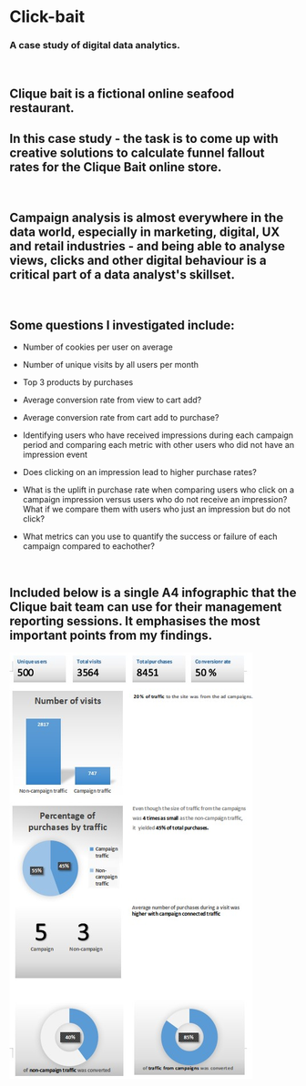 # Click-bait

### A case study of digital data analytics.

<br>

## Clique bait is a fictional online seafood restaurant.

## In this case study - the task is to come up with creative solutions to calculate funnel fallout rates for the Clique Bait online store.

<br>

## Campaign analysis is almost everywhere in the data world, especially in marketing, digital, UX and retail industries - and being able to analyse views, clicks and other digital behaviour is a critical part of a data analyst's skillset.

<br>
  
## Some questions I investigated include:

* Number of cookies per user on average
* Number of unique visits by all users per month
* Top 3 products by purchases
* Average conversion rate from view to cart add?
* Average conversion rate from cart add to purchase?

* Identifying users who have received impressions during each campaign period and comparing each metric with other users who did not have an impression event
* Does clicking on an impression lead to higher purchase rates?
* What is the uplift in purchase rate when comparing users who click on a campaign impression versus users who do not receive an impression? What if we compare them with users who just an impression but do not click?
* What metrics can you use to quantify the success or failure of each campaign compared to eachother?
 <br>

## Included below is a single A4 infographic that the Clique bait team can use for their management reporting sessions. It emphasises the most important points from my findings.

  
![](images/infographic.jpg)

 
  
  

    
